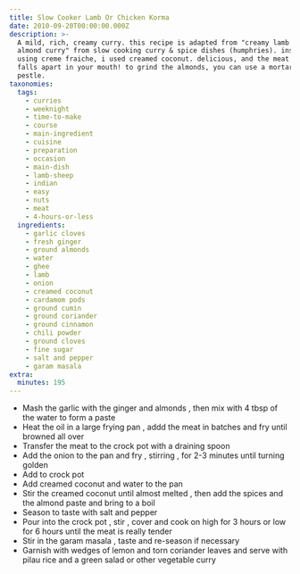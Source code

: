 ```yaml
---
title: Slow Cooker Lamb Or Chicken Korma
date: 2010-09-20T00:00:00.000Z
description: >-
  A mild, rich, creamy curry. this recipe is adapted from "creamy lamb and
  almond curry" from slow cooking curry & spice dishes (humphries). instead of
  using creme fraiche, i used creamed coconut. delicious, and the meat just
  falls apart in your mouth! to grind the almonds, you can use a mortar and
  pestle.
taxonomies:
  tags:
    - curries
    - weeknight
    - time-to-make
    - course
    - main-ingredient
    - cuisine
    - preparation
    - occasion
    - main-dish
    - lamb-sheep
    - indian
    - easy
    - nuts
    - meat
    - 4-hours-or-less
  ingredients:
    - garlic cloves
    - fresh ginger
    - ground almonds
    - water
    - ghee
    - lamb
    - onion
    - creamed coconut
    - cardamom pods
    - ground cumin
    - ground coriander
    - ground cinnamon
    - chili powder
    - ground cloves
    - fine sugar
    - salt and pepper
    - garam masala
extra:
  minutes: 195
---
```

 - Mash the garlic with the ginger and almonds , then mix with 4 tbsp of the water to form a paste
 - Heat the oil in a large frying pan , addd the meat in batches and fry until browned all over
 - Transfer the meat to the crock pot with a draining spoon
 - Add the onion to the pan and fry , stirring , for 2-3 minutes until turning golden
 - Add to crock pot
 - Add creamed coconut and water to the pan
 - Stir the creamed coconut until almost melted , then add the spices and the almond paste and bring to a boil
 - Season to taste with salt and pepper
 - Pour into the crock pot , stir , cover and cook on high for 3 hours or low for 6 hours until the meat is really tender
 - Stir in the garam masala , taste and re-season if necessary
 - Garnish with wedges of lemon and torn coriander leaves and serve with pilau rice and a green salad or other vegetable curry
